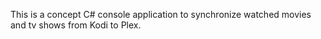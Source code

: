 This is a concept C# console application to synchronize watched movies and tv shows from Kodi to Plex.
